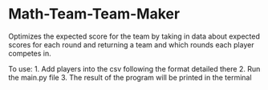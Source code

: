 # Math-Team-Team-Maker
Optimizes the expected score for the team by taking in data about expected scores for each round and returning a team and which rounds each player competes in.

To use: 
    1. Add players into the csv following the format detailed there
    2. Run the main.py file
    3. The result of the program will be printed in the terminal